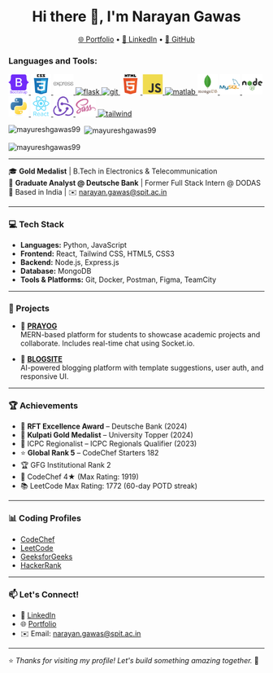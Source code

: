 <h1 align="center">Hi there 👋, I'm Narayan Gawas</h1>

<p align="center">
  <a href="https://ngawas-portfolio.netlify.app/" target="_blank">🌐 Portfolio</a> •
  <a href="https://www.linkedin.com/in/narayan-gawas-5746b0179/" target="_blank">💼 LinkedIn</a> •
  <a href="https://github.com/MayureshGawas99" target="_blank">🐙 GitHub</a>
</p>

<h3 align="left">Languages and Tools:</h3>
      <p align="left">
        <a href="https://getbootstrap.com" target="_blank" rel="noreferrer">
          <img
            src="https://raw.githubusercontent.com/devicons/devicon/master/icons/bootstrap/bootstrap-plain-wordmark.svg"
            alt="bootstrap"
            width="40"
            height="40"
          />
        </a>
        <a
          href="https://www.w3schools.com/css/"
          target="_blank"
          rel="noreferrer"
        >
          <img
            src="https://raw.githubusercontent.com/devicons/devicon/master/icons/css3/css3-original-wordmark.svg"
            alt="css3"
            width="40"
            height="40"
          />
        </a>
        <a href="https://expressjs.com" target="_blank" rel="noreferrer">
          <img
            src="https://raw.githubusercontent.com/devicons/devicon/master/icons/express/express-original-wordmark.svg"
            alt="express"
            width="40"
            height="40"
          />
        </a>
        <a
          href="https://flask.palletsprojects.com/"
          target="_blank"
          rel="noreferrer"
        >
          <img
            src="https://www.vectorlogo.zone/logos/pocoo_flask/pocoo_flask-icon.svg"
            alt="flask"
            width="40"
            height="40"
          />
        </a>
        <a href="https://git-scm.com/" target="_blank" rel="noreferrer">
          <img
            src="https://www.vectorlogo.zone/logos/git-scm/git-scm-icon.svg"
            alt="git"
            width="40"
            height="40"
          />
        </a>
        <a href="https://www.w3.org/html/" target="_blank" rel="noreferrer">
          <img
            src="https://raw.githubusercontent.com/devicons/devicon/master/icons/html5/html5-original-wordmark.svg"
            alt="html5"
            width="40"
            height="40"
          />
        </a>
        <a
          href="https://developer.mozilla.org/en-US/docs/Web/JavaScript"
          target="_blank"
          rel="noreferrer"
        >
          <img
            src="https://raw.githubusercontent.com/devicons/devicon/master/icons/javascript/javascript-original.svg"
            alt="javascript"
            width="40"
            height="40"
          />
        </a>
        <a href="https://www.mathworks.com/" target="_blank" rel="noreferrer">
          <img
            src="https://upload.wikimedia.org/wikipedia/commons/2/21/Matlab_Logo.png"
            alt="matlab"
            width="40"
            height="40"
          />
        </a>
        <a href="https://www.mongodb.com/" target="_blank" rel="noreferrer">
          <img
            src="https://raw.githubusercontent.com/devicons/devicon/master/icons/mongodb/mongodb-original-wordmark.svg"
            alt="mongodb"
            width="40"
            height="40"
          />
        </a>
        <a href="https://www.mysql.com/" target="_blank" rel="noreferrer">
          <img
            src="https://raw.githubusercontent.com/devicons/devicon/master/icons/mysql/mysql-original-wordmark.svg"
            alt="mysql"
            width="40"
            height="40"
          />
        </a>
        <a href="https://nodejs.org" target="_blank" rel="noreferrer">
          <img
            src="https://raw.githubusercontent.com/devicons/devicon/master/icons/nodejs/nodejs-original-wordmark.svg"
            alt="nodejs"
            width="40"
            height="40"
          />
        </a>
        <a href="https://www.python.org" target="_blank" rel="noreferrer">
          <img
            src="https://raw.githubusercontent.com/devicons/devicon/master/icons/python/python-original.svg"
            alt="python"
            width="40"
            height="40"
          /> 
        </a> 
        <a href="https://reactjs.org/" target="_blank" rel="noreferrer">  
          <img
            src="https://raw.githubusercontent.com/devicons/devicon/master/icons/react/react-original-wordmark.svg"
            alt="react"
            width="40"
            height="40"
          /> 
        </a> 
        <a href="https://redux.js.org" target="_blank" rel="noreferrer">
          <img
            src="https://raw.githubusercontent.com/devicons/devicon/master/icons/redux/redux-original.svg"
            alt="redux"
            width="40"
            height="40"
          /> 
        </a> 
        <a href="https://sass-lang.com" target="_blank" rel="noreferrer">  
          <img
            src="https://raw.githubusercontent.com/devicons/devicon/master/icons/sass/sass-original.svg"
            alt="sass"
            width="40"
            height="40"
          /> 
        </a> 
        <a href="https://tailwindcss.com/" target="_blank" rel="noreferrer">
          <img
            src="https://www.vectorlogo.zone/logos/tailwindcss/tailwindcss-icon.svg"
            alt="tailwind"
            width="40"
            height="40"
          /> 
        </a> 
      </p>
      <p>
        <img
          align="left"
          src="https://github-readme-stats.vercel.app/api/top-langs?username=mayureshgawas99&show_icons=true&locale=en&layout=compact"
          alt="mayureshgawas99"
        />
      </p>
      <p>
        &nbsp;
        <img
          align="center"
          src="https://github-readme-stats.vercel.app/api?username=mayureshgawas99&show_icons=true&locale=en"
          alt="mayureshgawas99"
        />
      </p>
      <p>
        <img
          align="center"
          src="https://github-readme-streak-stats.herokuapp.com/?user=mayureshgawas99&"
          alt="mayureshgawas99"
        />
      </p>

---

🎓 **Gold Medalist** | B.Tech in Electronics & Telecommunication  
🏢 **Graduate Analyst @ Deutsche Bank** | Former Full Stack Intern @ DODAS  
📍 Based in India | ✉️ narayan.gawas@spit.ac.in  

---

### 💻 Tech Stack

- **Languages:** Python, JavaScript
- **Frontend:** React, Tailwind CSS, HTML5, CSS3
- **Backend:** Node.js, Express.js
- **Database:** MongoDB
- **Tools & Platforms:** Git, Docker, Postman, Figma, TeamCity

---

### 🚀 Projects

- 🔗 [**PRAYOG**](https://prayog.netlify.app/)  
  MERN-based platform for students to showcase academic projects and collaborate. Includes real-time chat using Socket.io.

- 🔗 [**BLOGSITE**](https://blogsite-mg.netlify.app/)  
  AI-powered blogging platform with template suggestions, user auth, and responsive UI.

---

### 🏆 Achievements

- 🥇 **RFT Excellence Award** – Deutsche Bank (2024)  
- 🥇 **Kulpati Gold Medalist** – University Topper (2024)  
- 🏅 ICPC Regionalist – ICPC Regionals Qualifier (2023)  
- ⭐ **Global Rank 5** – CodeChef Starters 182  
- 🏆 GFG Institutional Rank 2  
- 🧠 CodeChef 4★ (Max Rating: 1919)  
- 📚 LeetCode Max Rating: 1772 (60-day POTD streak)

---

### 📊 Coding Profiles

- [CodeChef](https://www.codechef.com/users/narayan_gawas)
- [LeetCode](https://leetcode.com/u/user3353e/)
- [GeeksforGeeks](https://www.geeksforgeeks.org/user/narayan01000111/)
- [HackerRank](https://www.hackerrank.com/profile/narayan_gawas)

---

### 📫 Let's Connect!

- 💼 [LinkedIn](https://www.linkedin.com/in/narayan-gawas-5746b0179/)
- 🌐 [Portfolio](https://ngawas-portfolio.netlify.app/)
- ✉️ Email: narayan.gawas@spit.ac.in

---

⭐️ *Thanks for visiting my profile! Let's build something amazing together.* 🚀

      
